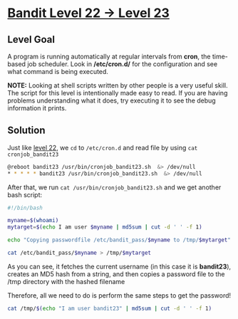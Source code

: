 # [Bandit Level 22 → Level 23](https://overthewire.org/wargames/bandit/bandit23.html)
## Level Goal

A program is running automatically at regular intervals from **cron**, the time-based job scheduler. Look in **/etc/cron.d/** for the configuration and see what command is being executed.

**NOTE:** Looking at shell scripts written by other people is a very useful skill. The script for this level is intentionally made easy to read. If you are having problems understanding what it does, try executing it to see the debug information it prints.

## Solution

Just like [level 22](https://github.com/T3l3sc0p3/ctf-writeups/blob/master/OverTheWire/Bandit/level-22.md), we `cd` to `/etc/cron.d` and read file by using `cat cronjob_bandit23`

```sh
@reboot bandit23 /usr/bin/cronjob_bandit23.sh  &> /dev/null
* * * * * bandit23 /usr/bin/cronjob_bandit23.sh  &> /dev/null
```

After that, we run `cat /usr/bin/cronjob_bandit23.sh` and we get another bash script:

```sh
#!/bin/bash

myname=$(whoami)
mytarget=$(echo I am user $myname | md5sum | cut -d ' ' -f 1)

echo "Copying passwordfile /etc/bandit_pass/$myname to /tmp/$mytarget"

cat /etc/bandit_pass/$myname > /tmp/$mytarget
```

As you can see, it fetches the current username (in this case it is **bandit23**), creates an MD5 hash from a string, and then copies a password file to the /tmp directory with the hashed filename

Therefore, all we need to do is perform the same steps to get the password!

```sh
cat /tmp/$(echo "I am user bandit23" | md5sum | cut -d ' ' -f 1)
```
